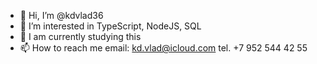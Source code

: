 - 👋 Hi, I’m @kdvlad36
- 👀 I’m interested in TypeScript, NodeJS, SQL
- 🌱 I am currently studying this
- 📫 How to reach me 
email: kd.vlad@icloud.com
tel. +7 952 544 42 55
<!---
kdvlad36/kdvlad36 is a ✨ special ✨ repository because its `README.md` (this file) appears on your GitHub profile.
You can click the Preview link to take a look at your changes.
--->
